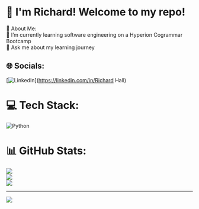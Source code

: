 # :wave: I'm Richard! Welcome to my repo!
💫 About Me:<br>
🌱 I’m currently learning software engineering on a Hyperion Cogrammar Bootcamp<br>💬 Ask me about my learning journey<br>


## 🌐 Socials:
[![LinkedIn](https://img.shields.io/badge/LinkedIn-%230077B5.svg?logo=linkedin&logoColor=white)](https://linkedin.com/in/Richard Hall) 

# 💻 Tech Stack:
![Python](https://img.shields.io/badge/python-3670A0?style=for-the-badge&logo=python&logoColor=ffdd54)
# 📊 GitHub Stats:
![](https://github-readme-stats.vercel.app/api?username=rhall1993&theme=dark&hide_border=false&include_all_commits=true&count_private=false)<br/>
![](https://github-readme-streak-stats.herokuapp.com/?user=rhall1993&theme=dark&hide_border=false)<br/>
![](https://github-readme-stats.vercel.app/api/top-langs/?username=rhall1993&theme=dark&hide_border=false&include_all_commits=true&count_private=false&layout=compact)

---
[![](https://visitcount.itsvg.in/api?id=rhall1993&icon=0&color=0)](https://visitcount.itsvg.in)

<!-- Proudly created with GPRM ( https://gprm.itsvg.in ) -->
